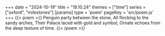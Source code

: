 +++
date = "2024-10-19"
title = "19.10.24"
themes = ["time"]
series = ["oxford", "milestones"]
[params]
  type = 'poem'
  pageKey = 'src/poem.js'
+++
{{< poem >}}
Penguin party between the stone,
All flocking to the sandy arches,
Their Palace laced with gold and symbol,
Ornate echoes from the deep texture of time.
{{< /poem >}}